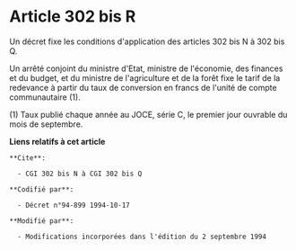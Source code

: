 # Article 302 bis R

Un décret fixe les conditions d'application des articles 302 bis N à 302 bis Q.

Un arrêté conjoint du ministre d'Etat, ministre de l'économie, des finances et du budget, et du ministre de l'agriculture et
de la forêt fixe le tarif de la redevance à partir du taux de conversion en francs de l'unité de compte communautaire (1).

(1) Taux publié chaque année au JOCE, série C, le premier jour ouvrable du mois de septembre.

**Liens relatifs à cet article**

	**Cite**:

	  - CGI 302 bis N à CGI 302 bis Q

	**Codifié par**:

	  - Décret n°94-899 1994-10-17

	**Modifié par**:

	  - Modifications incorporées dans l'édition du 2 septembre 1994

